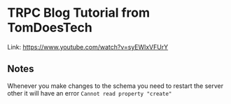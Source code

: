 # TRPC Blog Tutorial from TomDoesTech
Link: https://www.youtube.com/watch?v=syEWlxVFUrY

## Notes
Whenever you make changes to the schema you need to restart the server other it will have an error
`Cannot read property "create"`